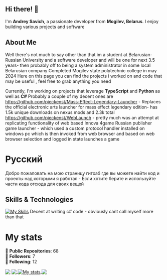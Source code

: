 ## Hi there! 👋

I'm **Andrey Savich**, a passionate developer from **Mogilev, Belarus**. I enjoy building various projects and software

## About Me

Well there's not much to say other than that im a student at Belarusian-Russian University and a software developer and will be one for next 3.5 years- then probably off to being a system administrator in some local Belarusian company 
Completed Mogilev state polytechnic college in may 2024
Here on this page you can find the projects i worked on and code that may be useful , feel free to grab anything you need

 Currently, I'm working on projects that leverage **TypeScript** and **Python** as well as **C#**
 Probably a couple of my decent ones are https://github.com/pieckenst/Mass-Effect-Legendary-Launcher - Replaces the official electronic arts launcher for mass effect legendary edition- has 1.5k unique downloads on nexus mods and 2.3k total
 https://github.com/pieckenst/WebLaunch - pretty much was an attempt at replicating functionality of web based Innova 4game Russian publisher game launcher - which used a custom protocol handler installed on windows pc which is then invoked from web browser and based on web browser selection and logged in state launches a game

# Русский
Добро пожаловать на мою страницу гитхаб где вы можете найти код и проекты над которыми я работал  -
Если хотите берите и используйте части кода отсюда для своих вещей


## Skills & Technologies

[![My Skills](https://skillicons.dev/icons?i=bots,dotnet,linux,css,html,discord,nodejs,rider,androidstudio&perline=8)](https://skillicons.dev)
Decent at writing c# code - obviously cant call myself more than that
# My stats

🌟 **Public Repositories**: 68  
👥 **Followers**: 7  
🔗 **Following**: 12


<img align="center" src="https://discord.c99.nl/widget/theme-1/540142383270985738.png"/>
<a href="https://github.com/pieckenst">
  <img align="center" src="https://github-readme-stats.vercel.app/api/top-langs/?username=pieckenst&title_color=ffffff&count_private=true&text_color=c9cacc&icon_color=E35809&bg_color=1d1f21&langs_count=25" />
</a>
<a href="https://github.com/pieckenst/pieckenst">
  <img align="center" src="https://github-readme-stats.vercel.app/api?username=pieckenst&show_icons=true&line_height=27&count_private=true&title_color=ffffff&text_color=c9cacc&icon_color=E35809&bg_color=1d1f21" alt="My stats" />
</a>

<a href="https://github.com/helia-developers/helia">
  <img align="center" src="https://github-readme-stats.vercel.app/api/pin/?username=obsidian-development&repo=helia&title_color=ffffff&text_color=c9cacc&icon_color=E35809&bg_color=1d1f21" />
</a>

